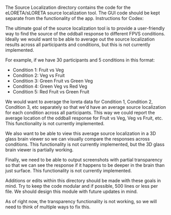 The Source Localization directory contains the code for the eLORETA/sLORETA source localization tool.
The GUI code should be kept separate from the functionality of the app.
Instructions for Codex:

The ultimate goal of the source localization tool is to provide a user-friendly way to find the source of the oddball
response to different FPVS conditions. Ideally we would want to be able to average out the source localization results
across all participants and conditions, but this is not currently implemented. 

For example, if we have 30 participants and 5 conditions in this format: 
- Condition 1: Fruit vs Veg
- Condition 2: Veg vs Fruit
- Condition 3: Green Fruit vs Green Veg
- Condition 4: Green Veg vs Red Veg
- Condition 5: Red Fruit vs Green Fruit

We would want to average the loreta data for Condition 1, Condition 2, Condition 3, etc separately so that we'd 
have an average source localization for each condition across all participants. This way we could report the average
location of the oddball response for Fruit vs Veg, Veg vs Fruit, etc. This functionality is not currently implemented. 

We also want to be able to view this average source localization in a 3D glass brain viewer so we can visually compare
the responses across conditions. This functionality is not currently implemented, but the 3D glass brain viewer is 
partially working. 

Finally, we need to be able to output screenshots with partial transparency so that we can see the response if it 
happens to be deeper in the brain than just surface. This functionality is not currently implemented. 

Additions or edits within this directory should be made with these goals in mind. Try to keep the code modular and 
if possible, 500 lines or less per file. We should design this module with future updates in mind. 

As of right now, the transparency functionality is not working, so we will need to 
think of multiple ways to fix this. 
